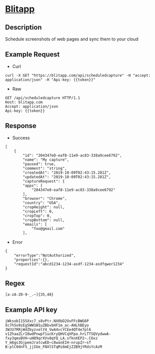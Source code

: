 # [Blitapp](https://blitapp.com/api/)

## __Description__
Schedule screenshots of web pages and sync them to your cloud

## __Example Request__
* Curl
```
curl -X GET "https://blitapp.com/api/scheduledcapture" -H "accept: application/json" -H "Api-key: {{token}}"
```

* Raw
```
GET /api/scheduledcapture HTTP/1.1
Host: blitapp.com
Accept: application/json
Api-key: {{token}}
```

## __Response__
* Success
```
[
    {
        "id": "204347e0-eaf8-11e9-ac83-338a9cee6792",
        "name": "My capture",
        "paused": true,
        "comment": "string",
        "createdAt": "2019-10-09T02:43:15.281Z",
        "updatedAt": "2019-10-09T02:43:15.281Z",
        "captureRequest": {
        "apps": [
            "204347e0-eaf8-11e9-ac83-338a9cee6792"
        ],
        "browser": "Chrome",
        "country": "USA",
        "cropHeight": null,
        "cropLeft": 0,
        "cropTop": 0,
        "cropBottom": null,
        "emails": [
            "foo@gmail.com"
        ],
```
* Error
```
{
    "errorType":"NotAuthorized",
    "properties":{},
    "requestId":"abcd1234-1234-asdf-1234-asdfqwer1234"
}
```
## __Regex__
```
[a-zA-Z0-9-_.~]{35,48}
```

## __Example API key__
```
jWksobI15SXxc7_s8vPtr.NX0bD2OvFFcBWG6P
Xc7h5o9zEg5WW1W1uZBbvbHF1m_ac-AHLhBEyo
3WJU7RRjWdZbyzvelY4_VwA4vcYCEe4QT4e7pl6
v1ZhaaZLrI8wdPnwpf1ucKryQHVCqVPpa.hrLTTSQVydwwA-
fxy3qmsBVH~uH89qrXVv8qYQ_LA.sfknXEP2~.COxz
Y_m6gs3GjpemJratcwED~c8wanEIH-nrupZr~sT
B-plC0dnF5_jjIUe_FNXlSTqMi6mEjZZB9jYRdsYcAzM
```
